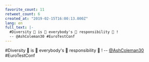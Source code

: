 ```yaml
---
favorite_count: 11
retweet_count: 6
created_at: "2019-02-15T16:00:13.000Z"
lang: en
full_text: |-
  #Diversity 👏 is 👏 everybody's 👏 responsibility 👏 !
  -- @AshColeman30 #EuroTestConf
---
```


#Diversity 👏 is 👏 everybody's 👏 responsibility 👏 ! --
[@AshColeman30](https://twitter.com/AshColeman30) #EuroTestConf
